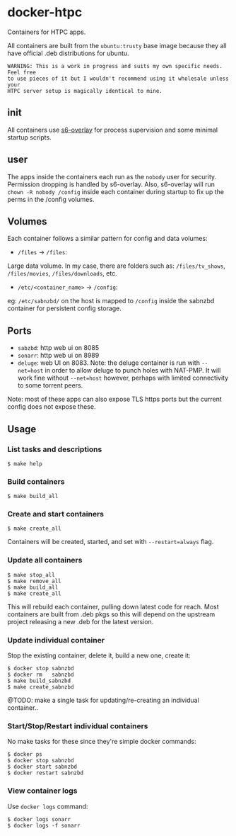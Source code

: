 docker-htpc
===========

Containers for HTPC apps.

All containers are built from the `ubuntu:trusty` base image because they all
have official .deb distributions for ubuntu.

```
WARNING: This is a work in progress and suits my own specific needs. Feel free
to use pieces of it but I wouldn't recommend using it wholesale unless your
HTPC server setup is magically identical to mine.
```

init
----

All containers use [s6-overlay](https://github.com/just-containers/s6-overlay)
for process supervision and some minimal startup scripts.

user
----

The apps inside the containers each run as the `nobody` user for security.
Permission dropping is handled by s6-overlay. Also, s6-overlay will run
`chown -R nobody /config` inside each container during startup to fix up the
perms in the /config volumes.

Volumes
-------

Each container follows a similar pattern for config and data volumes:

- `/files` -> `/files`:

Large data volume. In my case, there are folders such
as: `/files/tv_shows`, `/files/movies`, `/files/downloads`, etc.

- `/etc/<container_name>` -> `/config`:

eg: `/etc/sabnzbd/` on the host is mapped to `/config` inside the sabnzbd
container for persistent config storage.

Ports
-----

- `sabzbd`: http web ui on 8085
- `sonarr`: http web ui on 8989
- `deluge`: web UI on 8083. Note: the deluge container is run with `--net=host`
            in order to allow deluge to punch holes with NAT-PMP. It will work
            fine without `--net=host` however, perhaps with limited
            connectivity to some torrent peers.

Note: most of these apps can also expose TLS https ports but the current config
      does not expose these.

Usage
-----

### List tasks and descriptions

    $ make help

### Build containers

    $ make build_all

### Create and start containers

    $ make create_all

Containers will be created, started, and set with `--restart=always` flag.

### Update all containers

    $ make stop_all
    $ make remove_all
    $ make build_all
    $ make create_all

This will rebuild each container, pulling down latest code for reach. Most
containers are built from .deb pkgs so this will depend on the upstream project
releasing a new .deb for the latest version.

### Update individual container

Stop the existing container, delete it, build a new one, create it:

    $ docker stop sabnzbd
    $ docker rm   sabnzbd
    $ make build_sabnzbd
    $ make create_sabnzbd

@TODO: make a single task for updating/re-creating an individual container..

### Start/Stop/Restart individual containers

No make tasks for these since they're simple docker commands:

    $ docker ps
    $ docker stop sabnzbd
    $ docker start sabnzbd
    $ docker restart sabnzbd

### View container logs

Use `docker logs` command:

    $ docker logs sonarr
    $ docker logs -f sonarr
